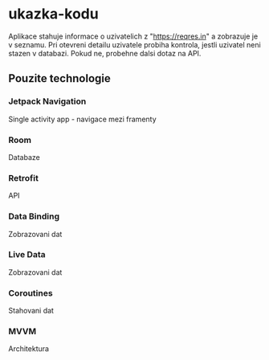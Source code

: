 # ukazka-kodu

Aplikace stahuje informace o uzivatelich z "https://reqres.in" a zobrazuje je v seznamu. Pri otevreni detailu uzivatele probiha kontrola, jestli uzivatel neni stazen v databazi. Pokud ne, probehne dalsi dotaz na API.

## Pouzite technologie

### Jetpack Navigation 
Single activity app - navigace mezi framenty
### Room 
Databaze
### Retrofit
API
### Data Binding
Zobrazovani dat
### Live Data
Zobrazovani dat
### Coroutines
Stahovani dat
### MVVM
Architektura
